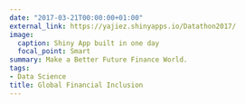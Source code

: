 ```yaml
---
date: "2017-03-21T00:00:00+01:00"
external_link: https://yajiez.shinyapps.io/Datathon2017/
image:
  caption: Shiny App built in one day
  focal_point: Smart
summary: Make a Better Future Finance World.
tags:
- Data Science
title: Global Financial Inclusion
---
```

